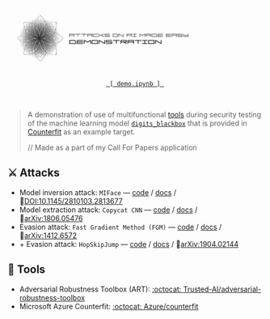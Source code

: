 ![banner](banner.gif)
<p align="center">
	<a href="demo.ipynb"><code> [ demo.ipynb ] </code></a><br>
</p><br>

> A demonstration of use of multifunctional [tools](#-tools) during security testing of the machine learning model [`digits_blackbox`](https://github.com/Azure/counterfit/tree/main/counterfit/targets/digits_blackbox) that is provided in [Counterfit](https://github.com/Azure/counterfit/tree/main/counterfit/targets) as an example target.<br>
> 
> // Made as a part of my Call For Papers application<br>


## ⚔️ Attacks
- Model inversion attack: `MIFace` — [code](https://github.com/Trusted-AI/adversarial-robustness-toolbox/blob/main/art/attacks/inference/model_inversion/mi_face.py) / [docs](https://adversarial-robustness-toolbox.readthedocs.io/en/latest/modules/attacks/inference/model_inversion.html#model-inversion-miface) / 🔗[DOI:10.1145/2810103.2813677](https://dl.acm.org/doi/10.1145/2810103.2813677)
- Model extraction attack: `Copycat CNN` — [code](https://github.com/Trusted-AI/adversarial-robustness-toolbox/blob/main/art/attacks/extraction/copycat_cnn.py) / [docs](https://adversarial-robustness-toolbox.readthedocs.io/en/latest/modules/attacks/extraction.html#copycat-cnn) / 🔗[arXiv:1806.05476](https://arxiv.org/abs/1806.05476)
- Evasion attack: `Fast Gradient Method (FGM)` — [code](https://github.com/Trusted-AI/adversarial-robustness-toolbox/blob/main/art/attacks/evasion/fast_gradient.py) / [docs](https://adversarial-robustness-toolbox.readthedocs.io/en/latest/modules/attacks/evasion.html#fast-gradient-method-fgm) / 🔗[arXiv:1412.6572](https://arxiv.org/abs/1412.6572)
- \+ Evasion attack: `HopSkipJump` — [code](https://github.com/Trusted-AI/adversarial-robustness-toolbox/blob/main/art/attacks/evasion/hop_skip_jump.py) / [docs](https://adversarial-robustness-toolbox.readthedocs.io/en/latest/modules/attacks/evasion.html#hopskipjump-attack) / 🔗[arXiv:1904.02144](https://arxiv.org/abs/1904.02144)

## 🔧 Tools
- Adversarial Robustness Toolbox (ART): [:octocat: Trusted-AI/adversarial-robustness-toolbox](https://github.com/Trusted-AI/adversarial-robustness-toolbox)
- Microsoft Azure Counterfit: [:octocat: Azure/counterfit](https://github.com/Azure/counterfit)
